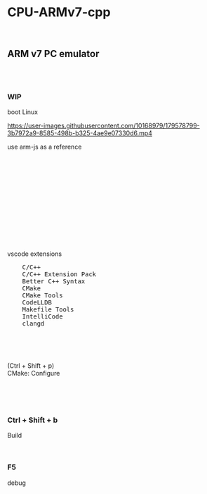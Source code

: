 # CPU-ARMv7-cpp

<br>

## ARM v7 PC emulator

<br><br>

### WIP

boot Linux


https://user-images.githubusercontent.com/10168979/179578799-3b7972a9-8585-498b-b325-4ae9e07330d6.mp4

use arm-js as a reference




<br>


<br><br><br>


<br><br><br><br><br><br>

vscode extensions

<pre>
    C/C++
    C/C++ Extension Pack
    Better C++ Syntax
    CMake
    CMake Tools
    CodeLLDB
    Makefile Tools
    IntelliCode
    clangd
</pre>

<br><br><br>

(Ctrl + Shift + p)  
CMake: Configure

<br><br><br>

### Ctrl + Shift + b

Build

<br>

### F5

debug

<br><br><br>
